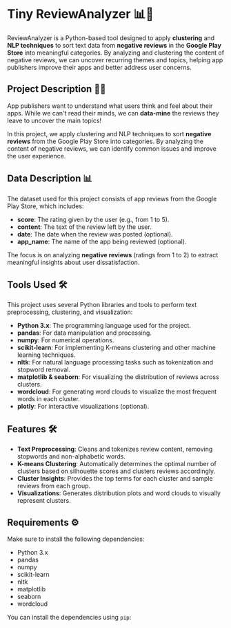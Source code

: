 # Tiny ReviewAnalyzer 📊🤖

ReviewAnalyzer is a Python-based tool designed to apply **clustering** and **NLP techniques** to sort text data from **negative reviews** in the **Google Play Store** into meaningful categories. By analyzing and clustering the content of negative reviews, we can uncover recurring themes and topics, helping app publishers improve their apps and better address user concerns.

## Project Description 📱💬

App publishers want to understand what users think and feel about their apps. While we can't read their minds, we can **data-mine** the reviews they leave to uncover the main topics!

In this project, we apply clustering and NLP techniques to sort **negative reviews** from the Google Play Store into categories. By analyzing the content of negative reviews, we can identify common issues and improve the user experience.

## Data Description 📊

The dataset used for this project consists of app reviews from the Google Play Store, which includes:

- **score**: The rating given by the user (e.g., from 1 to 5).
- **content**: The text of the review left by the user.
- **date**: The date when the review was posted (optional).
- **app_name**: The name of the app being reviewed (optional).

The focus is on analyzing **negative reviews** (ratings from 1 to 2) to extract meaningful insights about user dissatisfaction.

## Tools Used 🛠️

This project uses several Python libraries and tools to perform text preprocessing, clustering, and visualization:

- **Python 3.x**: The programming language used for the project.
- **pandas**: For data manipulation and processing.
- **numpy**: For numerical operations.
- **scikit-learn**: For implementing K-means clustering and other machine learning techniques.
- **nltk**: For natural language processing tasks such as tokenization and stopword removal.
- **matplotlib & seaborn**: For visualizing the distribution of reviews across clusters.
- **wordcloud**: For generating word clouds to visualize the most frequent words in each cluster.
- **plotly**: For interactive visualizations (optional).

## Features 🛠️

- **Text Preprocessing**: Cleans and tokenizes review content, removing stopwords and non-alphabetic words.
- **K-means Clustering**: Automatically determines the optimal number of clusters based on silhouette scores and clusters reviews accordingly.
- **Cluster Insights**: Provides the top terms for each cluster and sample reviews from each group.
- **Visualizations**: Generates distribution plots and word clouds to visually represent clusters.

## Requirements ⚙️

Make sure to install the following dependencies:

- Python 3.x
- pandas
- numpy
- scikit-learn
- nltk
- matplotlib
- seaborn
- wordcloud


You can install the dependencies using `pip`:


